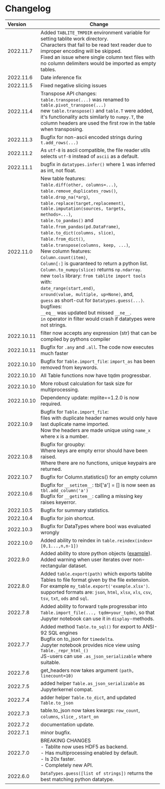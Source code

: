 # Changelog

| Version    | Change                                              |
|:-----------|-----------------------------------------------------|
| 2022.11.7 | Added `TABLITE_TMPDIR` environment variable for setting tablite work directory. <br> Characters that fail to be read text reader due to improper encoding will be skipped. <br> Fixed an issue where single column text files with no column delimiters would be imported as empty tables. |
| 2022.11.6 | Date inference fix |
| 2022.11.5 | Fixed negative slicing issues |
| 2022.11.4 | Transpose API changes: <br> `table.transpose(...)` was renamed to `table.pivot_transpose(...)` <br> new `table.transpose()` and `table.T` were added, it's functionality acts similarly to `numpy.T`, the column headers are used the first row in the table when transposing. |
| 2022.11.3 | Bugfix for non-ascii encoded strings during `t.add_rows(...)` |
| 2022.11.2 | As `utf-8` is ascii compatible, the file reader utils selects `utf-8` instead of `ascii` as a default. |
| 2022.11.1 | bugfix in `datatypes.infer()` where 1 was inferred as int, not float. |
| 2022.11.0 | New table features: <br>`Table.diff(other, columns=...)`, <br>`table.remove_duplicates_rows()`, <br>`table.drop_na(*arg)`,<br>`table.replace(target,replacement)`,<br> `table.imputation(sources, targets, methods=...)`, <br>`table.to_pandas()` and `Table.from_pandas(pd.DataFrame)`,<br>`table.to_dict(columns, slice)`, <br>`Table.from_dict()`,<br>`table.transpose(columns, keep, ...)`,<br> New column features: <br> `Column.count(item)`, <br>`Column[:]` is guaranteed to return a python list.<br>`Column.to_numpy(slice)` returns `np.ndarray`. <br> new `tools` library: `from tablite import tools` with: <br> `date_range(start,end)`, <br>`xround(value, multiple, up=None)`, and, <br> `guess` as short-cut for `Datatypes.guess(...)`.<br> bugfixes: <br> `__eq__` was updated but missed `__ne__`.<br>`in` operator in filter would crash if datatypes were not strings. |
| 2022.10.11 | filter now accepts any expression (str) that can be compiled by pythons compiler |
| 2022.10.11 | Bugfix for `.any` and `.all`. The code now executes much faster|
| 2022.10.10 | Bugfix for `Table.import_file`: `import_as` has been removed from keywords.|
| 2022.10.10 | All Table functions now have tqdm progressbar. |
| 2022.10.10 | More robust calculation for task size for multiprocessing. |
| 2022.10.10 | Dependency update: mplite==1.2.0 is now required. |
| 2022.10.9 | Bugfix for `Table.import_file`: <br>files with duplicate header names would only have last duplicate name imported.<br>Now the headers are made unique using `name_x` where x is a number.|
| 2022.10.8 | Bugfix for groupby: <br>Where keys are empty error should have been raised.<br>Where there are no functions, unique keypairs are returned.|
| 2022.10.7 | Bugfix for Column.statistics() for an empty column |
| 2022.10.6 | Bugfix for `__setitem__`: tbl['a'] = [] is now seen as `tbl.add_column('a')`<br>Bugfix for `__getitem__`: calling a missing key raises keyerror. |
| 2022.10.5 | Bugfix for summary statistics. |
| 2022.10.4 | Bugfix for join shortcut. |
| 2022.10.3 | Bugfix for DataTypes where bool was evaluated wrongly |
| 2022.10.0 | Added ability to reindex in `table.reindex(index=[0,1...,n,n-1])` |
| 2022.9.0 | Added ability to store python objects ([example](https://github.com/root-11/tablite/blob/master/tests/test_api_basics.py#L111)).<br>Added warning when user iterates over non-rectangular dataset.|
| 2022.8.0 | Added `table.export(path)` which exports tablite Tables to file format given by the file extension. For example `my_table.export('example.xlsx')`.<br>supported formats are: `json`, `html`, `xlsx`, `xls`, `csv`, `tsv`, `txt`, `ods` and `sql`.| 
| 2022.7.8 | Added ability to forward `tqdm` progressbar into `Table.import_file(..., tqdm=your_tqdm)`, so that Jupyter notebook can use it in `display`-methods. |
| 2022.7.7 | Added method `Table.to_sql()` for export to ANSI-92 SQL engines<br>Bugfix on to_json for `timedelta`. <br>Jupyter notebook provides nice view using `Table._repr_html_()` <br>JS-users can use `.as_json_serializable` where suitable. |
| 2022.7.6 | get_headers now takes argument `(path, linecount=10)` |
| 2022.7.5 | added helper `Table.as_json_serializable` as Jupyterkernel compat. |
| 2022.7.4 | adder helper `Table.to_dict`, and updated `Table.to_json` |
| 2022.7.3 | table.to_json now takes kwargs: `row_count`, `columns`, `slice_`, `start_on` |
| 2022.7.2 | documentation update. |
| 2022.7.1 | minor bugfix. |
| 2022.7.0 | BREAKING CHANGES<br>- Tablite now uses HDF5 as backend. <br>- Has multiprocessing enabled by default. <br>- Is 20x faster. <br>- Completely new API. |
| 2022.6.0 | `DataTypes.guess([list of strings])` returns the best matching python datatype. |